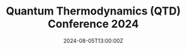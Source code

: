 ---
title: Quantum Thermodynamics (QTD) Conference 2024

event: QTD Conference
event_url: https://qtd.ifisc.uib-csic.es/accounts/events/

location: University of Maryland <br> [Edward St. John Learning and Teaching Center](https://goo.gl/maps/1oopBhs7BQPviSR39)
address:
  street: 4131 Campus Dr
  city: College Park
  region: MD
  postcode: '20742'
  country: United States

summary: A gathering of leading figures exploring the thermodynamics of quantum systems.
# abstract: 'There is an intimate connection of quantum thermodynamics with the theory of open quantum systems. Quantum mechanics inserts dynamics into thermodynamics, giving a sound foundation to finite-time-thermodynamics. The main assumption is that the entire world is a large closed system, and therefore, time evolution is governed by a unitary transformation generated by a global Hamiltonian.'

# Talk start and end times.
#   End time can optionally be hidden by prefixing the line with `#`.
date: '2024-08-05T13:00:00Z' # To add month and day, change date_format in params.yaml
# date: 'Summer 2024' # To add month and day, change date_format in params.yaml
date_end: '2024-08-09T15:00:00Z'
all_day: true

# Schedule page publish date (NOT talk date).
publishDate: '2023-06-01T00:00:00Z'

authors: [Garcia-Pintos]
tags: []

# Is this a featured talk? (true/false)
featured: false

image:
  # caption: 'Image credit: [**Unsplash**](https://unsplash.com/photos/bzdhc5b3Bxs)'
  focal_point: Right

url_code: ''
url_pdf: ''
url_slides: ''
url_video: ''

# Markdown Slides (optional).
#   Associate this talk with Markdown slides.
#   Simply enter your slide deck's filename without extension.
#   E.g. `slides = "example-slides"` references `content/slides/example-slides.md`.
#   Otherwise, set `slides = ""`.
slides:

# Projects (optional).
#   Associate this post with one or more of your projects.
#   Simply enter your project's folder or file name without extension.
#   E.g. `projects = ["internal-project"]` references `content/project/deep-learning/index.md`.
#   Otherwise, set `projects = []`.
projects:
---